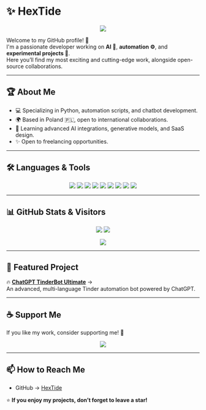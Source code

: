 
# ✨ HexTide

<p align="center">
  <img src="https://img.shields.io/badge/HexTide-000000?style=for-the-badge&logo=github&logoColor=white" />
</p>

Welcome to my GitHub profile! 🌟  
I'm a passionate developer working on **AI 🤖**, **automation ⚙️**, and **experimental projects 🚀**.  
Here you’ll find my most exciting and cutting-edge work, alongside open-source collaborations.

---

## 🏆 About Me

- 💻 Specializing in Python, automation scripts, and chatbot development.
- 🌍 Based in Poland 🇵🇱, open to international collaborations.
- 🌱 Learning advanced AI integrations, generative models, and SaaS design.
- ✨ Open to freelancing opportunities.

---

## 🛠️ Languages & Tools

<p align="center">
  <img src="https://img.shields.io/badge/Python-3776AB?style=for-the-badge&logo=python&logoColor=white"/>
  <img src="https://img.shields.io/badge/JavaScript-F7DF1E?style=for-the-badge&logo=javascript&logoColor=black"/>
  <img src="https://img.shields.io/badge/TypeScript-3178C6?style=for-the-badge&logo=typescript&logoColor=white"/>
  <img src="https://img.shields.io/badge/Node.js-339933?style=for-the-badge&logo=node-dot-js&logoColor=white"/>
  <img src="https://img.shields.io/badge/Selenium-43B02A?style=for-the-badge&logo=selenium&logoColor=white"/>
  <img src="https://img.shields.io/badge/Streamlit-FF4B4B?style=for-the-badge&logo=streamlit&logoColor=white"/>
  <img src="https://img.shields.io/badge/Linux-FCC624?style=for-the-badge&logo=linux&logoColor=black"/>
  <img src="https://img.shields.io/badge/Git-F05032?style=for-the-badge&logo=git&logoColor=white"/>
  <img src="https://img.shields.io/badge/VS_Code-007ACC?style=for-the-badge&logo=visual-studio-code&logoColor=white"/>
</p>

---

## 📊 GitHub Stats & Visitors

<p align="center">
  <img src="https://github-readme-stats.vercel.app/api?username=HexTide&show_icons=true&theme=radical" />
  <img src="https://github-readme-stats.vercel.app/api/top-langs/?username=HexTide&layout=compact&theme=radical" />
</p>

<p align="center">
  <img src="https://komarev.com/ghpvc/?username=HexTide&label=Visitors&color=00ff00&style=flat" />
</p>

---

## 🌟 Featured Project

🔥 **[ChatGPT TinderBot Ultimate](https://github.com/HexTide/chatgpt-tinderbot-ultimate)** →  
An advanced, multi-language Tinder automation bot powered by ChatGPT.

---

## ☕ Support Me

If you like my work, consider supporting me! 🙏  
<p align="center">
  <a href="https://www.buymeacoffee.com/hextide" target="_blank">
    <img src="https://img.shields.io/badge/Buy%20Me%20A%20Coffee-FFDD00?style=for-the-badge&logo=buymeacoffee&logoColor=black"/>
  </a>
</p>

---

## 📫 How to Reach Me

- GitHub → [HexTide](https://github.com/HexTide)

⭐ **If you enjoy my projects, don’t forget to leave a star!**
